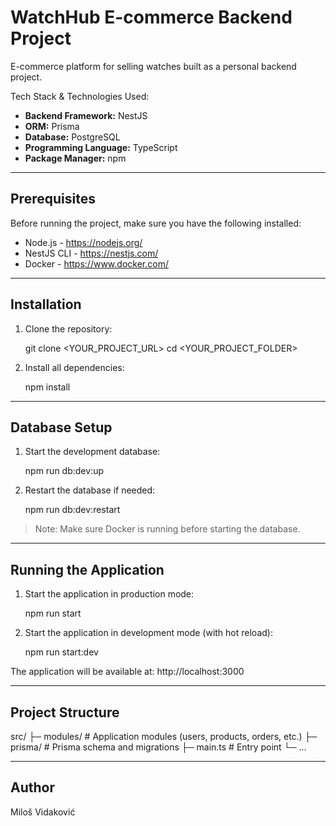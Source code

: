 # **WatchHub E-commerce Backend Project**

E-commerce platform for selling watches built as a personal backend project.

Tech Stack & Technologies Used:

- **Backend Framework:** NestJS
- **ORM:** Prisma
- **Database:** PostgreSQL
- **Programming Language:** TypeScript
- **Package Manager:** npm

---

## Prerequisites

Before running the project, make sure you have the following installed:

- Node.js - https://nodejs.org/
- NestJS CLI - https://nestjs.com/
- Docker - https://www.docker.com/

---

## Installation

1. Clone the repository:

   git clone <YOUR_PROJECT_URL>
   cd <YOUR_PROJECT_FOLDER>

2. Install all dependencies:

   npm install

---

## Database Setup

1. Start the development database:

   npm run db:dev:up

2. Restart the database if needed:

   npm run db:dev:restart

> Note: Make sure Docker is running before starting the database.

---

## Running the Application

1. Start the application in production mode:

   npm run start

2. Start the application in development mode (with hot reload):

   npm run start:dev

The application will be available at: http://localhost:3000

---

## Project Structure

src/
├─ modules/ # Application modules (users, products, orders, etc.)
├─ prisma/ # Prisma schema and migrations
├─ main.ts # Entry point
└─ ...

---

## Author

Miloš Vidaković
